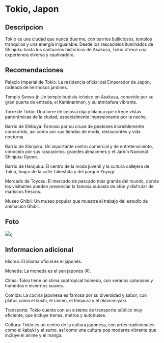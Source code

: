 # Tokio, Japon 

## Descripcion 

Tokio es una ciudad que nunca duerme, con barrios bulliciosos, templos tranquilos y una energía inigualable. Desde los rascacielos iluminados de Shinjuku hasta los santuarios históricos de Asakusa, Tokio ofrece una experiencia diversa y cautivadora.

## Recomendaciones
Palacio Imperial de Tokio: La residencia oficial del Emperador de Japón, rodeada de hermosos jardines.

Templo Senso-ji: Un templo budista icónico en Asakusa, conocido por su gran puerta de entrada, el Kaminarimon, y su atmósfera vibrante.

Torre de Tokio: Una torre de celosía roja y blanca que ofrece vistas panorámicas de la ciudad, especialmente impresionante por la noche.

Barrio de Shibuya: Famoso por su cruce de peatones increíblemente concurrido, así como por sus tiendas de moda, restaurantes y vida nocturna.

Barrio de Shinjuku: Un importante centro comercial y de entretenimiento, conocido por sus rascacielos, grandes almacenes y el Jardín Nacional Shinjuku Gyoen.

Barrio de Harajuku: El centro de la moda juvenil y la cultura callejera de Tokio, hogar de la calle Takeshita y del parque Yoyogi.

Mercado de Toyosu: El mercado de pescado más grande del mundo, donde los visitantes pueden presenciar la famosa subasta de atún y disfrutar de mariscos frescos.

Museo Ghibli: Un museo popular que muestra el trabajo del estudio de animación Ghibli.

## Foto

![](https://viajes.nationalgeographic.com.es/medio/2024/09/03/tokio_133ce43a_1284581217_240903122054_1280x854.jpg)ç

## Informacion adicional 

Idioma: El idioma oficial es el japonés.

Moneda: La moneda es el yen japonés (¥).

Clima: Tokio tiene un clima subtropical húmedo, con veranos calurosos y húmedos e inviernos suaves.

Comida: La cocina japonesa es famosa por su diversidad y sabor, con platos como el sushi, el ramen, el tempura y el okonomiyaki.

Transporte: Tokio cuenta con un sistema de transporte público muy eficiente, que incluye trenes, metros y autobuses.

Cultura: Tokio es un centro de la cultura japonesa, con artes tradicionales como el kabuki y el sumo, así como una cultura pop moderna vibrante que incluye el anime y el manga.
